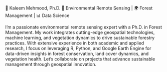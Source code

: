 🌿 Kaleem Mehmood, Ph.D.
🔬 Environmental Remote Sensing | 🌍 Forest Management | 📊 Data Science

I’m a passionate environmental remote sensing expert with a Ph.D. in Forest Management. My work integrates cutting-edge geospatial technologies, machine learning, and vegetation dynamics to drive sustainable forestry practices. With extensive experience in both academic and applied research, I focus on leveraging R, Python, and Google Earth Engine for data-driven insights in forest conservation, land cover dynamics, and vegetation health. Let’s collaborate on projects that advance sustainable management through geospatial innovation.

